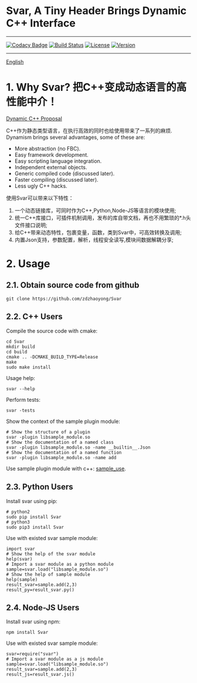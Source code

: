 # Svar, A Tiny Header Brings Dynamic C++ Interface

---

[![Codacy Badge](https://api.codacy.com/project/badge/Grade/4c098f7126ae473eaf5fef69a746e949)](https://app.codacy.com/app/zdzhaoyong/Svar?utm_source=github.com&utm_medium=referral&utm_content=zdzhaoyong/Svar&utm_campaign=Badge_Grade_Dashboard)
[![Build Status](https://travis-ci.org/zdzhaoyong/Svar.svg?branch=master)](https://travis-ci.org/zdzhaoyong/Svar)
[![License](https://img.shields.io/badge/license-BSD--2--Clause-blue.svg)](./LICENSE)
[![Version](https://img.shields.io/github/release/zdzhaoyong/Svar.svg)](https://github.com/zdzhaoyong/Svar/releases)

---
[English](./README_en.md)

# 1. Why Svar? 把C++变成动态语言的高性能中介！

[Dynamic C++ Proposal](https://www.codeproject.com/Articles/31988/Dynamic-C-Proposal)

C++作为静态类型语言，在执行高效的同时也给使用带来了一系列的麻烦.
Dynamism brings several advantages, some of these are:

* More abstraction (no FBC).
* Easy framework development.
* Easy scripting language integration.
* Independent external objects.
* Generic compiled code (discussed later).
* Faster compiling (discussed later).
* Less ugly C++ hacks.

使用Svar可以带来以下特性：
1. 一个动态链接库，可同时作为C++,Python,Node-JS等语言的模块使用;
2. 统一C++库接口，可插件机制调用，发布的库自带文档，再也不用繁琐的*.h头文件接口说明;
3. 给C++带来动态特性，包裹变量，函数，类到Svar中，可高效转换及调用;
4. 内置Json支持，参数配置，解析，线程安全读写,模块间数据解耦分享;


# 2. Usage

## 2.1. Obtain source code from github

```
git clone https://github.com/zdzhaoyong/Svar
```

## 2.2. C++ Users

Compile the source code with cmake:
```
cd Svar
mkdir build
cd build
cmake .. -DCMAKE_BUILD_TYPE=Release
make
sudo make install
```

Usage help:
```
svar --help
```

Perform tests:
```
svar -tests
```

Show the context of the sample plugin module:

```
# Show the structure of a plugin
svar -plugin libsample_module.so
# Show the documentation of a named class
svar -plugin libsample_module.so -name __builtin__.Json
# Show the documentation of a named function
svar -plugin libsample_module.so -name add
```

Use sample plugin module with c++: [sample_use](./src/cpp/sample_use).

## 2.3. Python Users

Install svar using pip:
```
# python2
sudo pip install Svar
# python3
sudo pip3 install Svar
```

Use with existed svar sample module:
```
import svar
# Show the help of the svar module
help(svar)
# Import a svar module as a python module
sample=svar.load("libsample_module.so")
# Show the help of sample module
help(sample)
result_svar=sample.add(2,3)
result_py=result_svar.py()
```

## 2.4. Node-JS Users

Install svar using npm:
```
npm install Svar
```

Use with existed svar sample module:
```
svar=require("svar")
# Import a svar module as a js module
sample=svar.load("libsample_module.so")
result_svar=sample.add(2,3)
result_js=result_svar.js()
```









